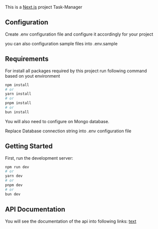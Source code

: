This is a [Next.js](https://nextjs.org/) project Task-Manager


## Configuration

Create .env configuration file and configure it accordingly for your project

you can also configuration sample files into .env.sample

## Requirements

For install all packages required by this project run following command based on yout environment

```bash
npm install
# or
yarn install
# or
pnpm install
# or
bun install
```

You will also need to configure on Mongo database.

Replace Database connection string into .env configuration file

## Getting Started

First, run the development server:

```bash
npm run dev
# or
yarn dev
# or
pnpm dev
# or
bun dev
```

## API Documentation

You will see the documentation of the api into following links: [text](https://documenter.getpostman.com/view/17636181/2sA3QmEF1M)

